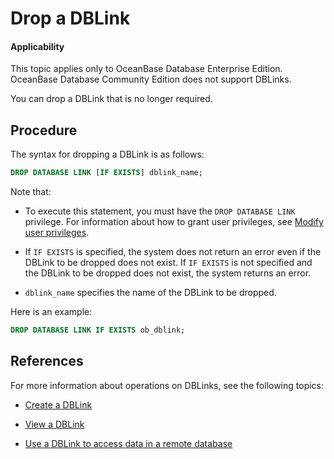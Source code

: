 # Drop a DBLink

<main id="notice" >
<h4>Applicability</h4>
<p>This topic applies only to OceanBase Database Enterprise Edition. OceanBase Database Community Edition does not support DBLinks. </p>
</main>

You can drop a DBLink that is no longer required.

## Procedure

The syntax for dropping a DBLink is as follows:

```sql
DROP DATABASE LINK [IF EXISTS] dblink_name;
```

Note that:

* To execute this statement, you must have the `DROP DATABASE LINK` privilege. For information about how to grant user privileges, see [Modify user privileges](../../../../600.manage/500.security-and-permissions/300.access-control/200.user-and-permission/200.permission-of-mysql-mode/500.modify-user-permissions-of-mysql-mode.md).

* If `IF EXISTS` is specified, the system does not return an error even if the DBLink to be dropped does not exist. If `IF EXISTS` is not specified and the DBLink to be dropped does not exist, the system returns an error.

* `dblink_name` specifies the name of the DBLink to be dropped.

Here is an example:

```sql
DROP DATABASE LINK IF EXISTS ob_dblink;
```

## References

For more information about operations on DBLinks, see the following topics:

* [Create a DBLink](../900.manage-dblink-of-mysql-mode/100.create-a-dblink-of-mysql-mode.md)

* [View a DBLink](../900.manage-dblink-of-mysql-mode/200.view-a-dblink-of-mysql-mode.md)

* [Use a DBLink to access data in a remote database](../900.manage-dblink-of-mysql-mode/300.access-a-remote-database-by-ablink-of-mysql-mode.md)
